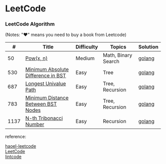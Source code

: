 LeetCode
========

### LeetCode Algorithm

(Notes: "&hearts;" means you need to buy a book from Leetcode)



| #    | Title                                                                                                               | Difficulty | Topics              | Solution                                                                |
| ---- | ------------------------------------------------------------------------------------------------------------------- | ---------- | ------------------- | ----------------------------------------------------------------------- |
| 50   | [Pow(x, n)](https://leetcode.com/problems/powx-n/description/)                                                      | Medium     | Math, Binary Search | [golang](./algorithms/golang/50.pow-x-n.go)                             |
| 530  | [Minimum Absolute Difference in BST](https://leetcode.com/problems/minimum-absolute-difference-in-bst/)             | Easy       | Tree                | [golang](./algorithms/golang/530.minimum-absolute-difference-in-bst.go) |
| 687  | [Longest Univalue Path](https://leetcode.com/problems/longest-univalue-path/description/)                           | Easy       | Tree, Recursion     | [golang](./algorithms/golang/687.longest-univalue-path.go)              |
| 783  | [Minimum Distance Between BST Nodes](https://leetcode.com/problems/minimum-distance-between-bst-nodes/description/) | Easy       | Tree, Recursion     | [golang](./algorithms/golang/783.minimum-distance-between-bst-nodes.go) |
| 1137 | [N-th Tribonacci Number](https://leetcode.com/problems/n-th-tribonacci-number/submissions/)                         | Easy       | Recursion           | [golang](./algorithms/golang/1137.n-th-tribonacci-number.go)            |


reference:  

[haoel-leetcode](https://github.com/haoel/leetcode)  
[LeetCode](https://leetcode.com/)  
[lintcode](https://www.lintcode.com/)  